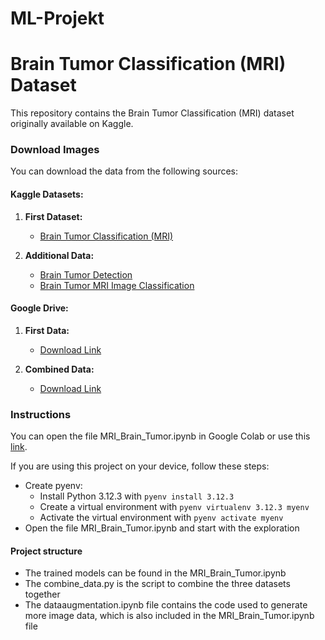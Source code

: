 # ML-Projekt

# Brain Tumor Classification (MRI) Dataset

This repository contains the Brain Tumor Classification (MRI) dataset originally available on Kaggle.

### Download Images

You can download the data from the following sources:

#### Kaggle Datasets:
1. **First Dataset:**
   - [Brain Tumor Classification (MRI)](https://www.kaggle.com/datasets/sartajbhuvaji/brain-tumor-classification-mri)

2. **Additional Data:**
   - [Brain Tumor Detection](https://www.kaggle.com/datasets/ahmedhamada0/brain-tumor-detection?select=no)
   - [Brain Tumor MRI Image Classification](https://www.kaggle.com/datasets/iashiqul/brain-tumor-mri-image-classification/data)

#### Google Drive:
1. **First Data:**
   - [Download Link](https://drive.google.com/drive/folders/1L1N_F4S0OcnyhXKY4PK5vSyI6SvmMdB9?usp=sharing)

2. **Combined Data:**
   - [Download Link](https://drive.google.com/drive/folders/1LZliDGpo7wjKdoFt90hny4DwsR5XXBo0?usp=share_link)

### Instructions
You can open the file MRI_Brain_Tumor.ipynb in Google Colab or use this [link](https://colab.research.google.com/drive/1vkfnGmyXDY02GhqtHJPt5MOrHkm1y-3H?usp=sharing).

If you are using this project on your device, follow these steps:
- Create pyenv:
  - Install Python 3.12.3 with `pyenv install 3.12.3`
  - Create a virtual environment with `pyenv virtualenv 3.12.3 myenv`
  - Activate the virtual environment with `pyenv activate myenv`
- Open the file MRI_Brain_Tumor.ipynb and start with the exploration

#### Project structure
- The trained models can be found in the MRI_Brain_Tumor.ipynb 
- The combine_data.py is the script to combine the three datasets together
- The dataaugmentation.ipynb file contains the code used to generate more image data, which is also included in the MRI_Brain_Tumor.ipynb file
